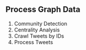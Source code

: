 ## Process Graph Data  

1. Community Detection  
2. Centrality Analysis  
3. Crawl Tweets by IDs  
4. Process Tweets  